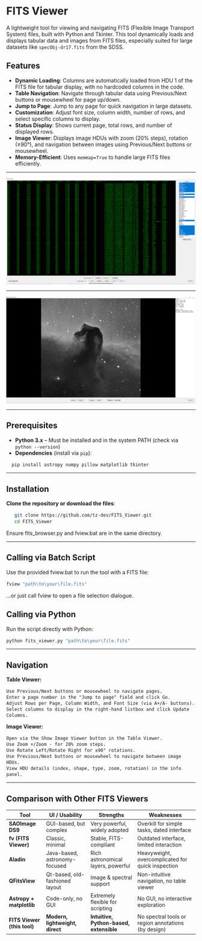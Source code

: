 # FITS Viewer

A lightweight tool for viewing and navigating FITS (Flexible Image Transport System) files, built with Python and Tkinter. This tool dynamically loads and displays tabular data and images from FITS files, especially suited for large datasets like `specObj-dr17.fits` from the SDSS.

## Features

- **Dynamic Loading**: Columns are automatically loaded from HDU 1 of the FITS file for tabular display, with no hardcoded columns in the code.
- **Table Navigation**: Navigate through tabular data using Previous/Next buttons or mousewheel for page up/down.
- **Jump to Page**: Jump to any page for quick navigation in large datasets.
- **Customization**: Adjust font size, column width, number of rows, and select specific columns to display.
- **Status Display**: Shows current page, total rows, and number of displayed rows.
- **Image Viewer**: Displays image HDUs with zoom (20% steps), rotation (±90°), and navigation between images using Previous/Next buttons or mousewheel.
- **Memory-Efficient**: Uses `memmap=True` to handle large FITS files efficiently.

---

![FITS Viewer Screenshot](img/screenshot_1.png)

---

![FITS Viewer Screenshot](img/screenshot_2.png)

---

## Prerequisites

- **Python 3.x** – Must be installed and in the system PATH (check via `python --version`)
- **Dependencies** (install via `pip`):

```bash
  pip install astropy numpy pillow matplotlib tkinter
```

---

## Installation

**Clone the repository or download the files**:
```bash
   git clone https://github.com/tz-dev/FITS_Viewer.git
   cd FITS_Viewer
```
Ensure fits_browser.py and fview.bat are in the same directory.

---

## Calling via Batch Script

Use the provided fview.bat to run the tool with a FITS file:
```bash
fview "path\to\your\file.fits"
```
...or just call fview to open a file selection dialogue.

## Calling via Python

Run the script directly with Python:
```bash
python fits_viewer.py "path\to\your\file.fits"
```

---

## Navigation

**Table Viewer:**

    Use Previous/Next buttons or mousewheel to navigate pages.
    Enter a page number in the "Jump to page" field and click Go.
    Adjust Rows per Page, Column Width, and Font Size (via A+/A- buttons).
    Select columns to display in the right-hand listbox and click Update Columns.

**Image Viewer:**

    Open via the Show Image Viewer button in the Table Viewer.
    Use Zoom +/Zoom - for 20% zoom steps.
    Use Rotate Left/Rotate Right for ±90° rotations.
    Use Previous/Next buttons or mousewheel to navigate between image HDUs.
    View HDU details (index, shape, type, zoom, rotation) in the info panel.

---

## Comparison with Other FITS Viewers

| Tool                   | UI / Usability                     | Strengths                                   | Weaknesses                                           |
|------------------------|------------------------------------|---------------------------------------------|------------------------------------------------------|
| **SAOImage DS9**       | GUI-based, but complex             | Very powerful, widely adopted               | Overkill for simple tasks, dated interface           |
| **fv (FITS Viewer)**   | Classic, minimal                   | Stable, FITS-compliant                      | Outdated interface, limited interaction              |
| **Aladin**             | Java-based, astronomy-focused      | Rich astronomical layers, powerful          | Heavyweight, overcomplicated for quick inspection    |
| **QFitsView**          | Qt-based, old-fashioned layout     | Image & spectral support                    | Non-intuitive navigation, no table viewer            |
| **Astropy + matplotlib** | Code-only, no GUI                | Extremely flexible for scripting            | No GUI, no interactive exploration                   |
| **FITS Viewer (this tool)** | **Modern, lightweight, direct** | **Intuitive, Python-based, extensible**     | No spectral tools or region annotations (by design)  |

